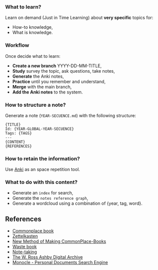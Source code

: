 ### What to learn?
Learn on demand (Just in Time Learning) about **very specific** topics for:
- How-to knowledge,
- What is knowledge.

### Workflow
Once decide what to learn:

- **Create a new branch** YYYY-DD-MM-TITLE,
- **Study**   survey the topic,  ask questions,  take notes,
- **Generate** the Anki notes,
- **Practice** until you remember and understand,
- **Merge** with the main branch, 
- **Add the Anki notes** to the system.

### How to structure a note?
Generate a note (`YEAR-SECUENCE.md`) with the following structure:
```
{TITLE}
Id: {YEAR-GLOBAL-YEAR-SECUENCE}
Tags: {TAGS}
---
{CONTENT}
{REFERENCES}
```

### How to retain the information?
Use [Anki]() as an space repetition tool.

### What to do with this content?
- Generate an `index` for search,
- Generate the `notes reference graph`,
- Generate a wordcloud using a combination of {year, tag, word}.

## References

- [Commonplace book](https://en.wikipedia.org/wiki/Commonplace_book)
- [Zettelkasten](https://en.wikipedia.org/wiki/Zettelkasten)
- [New Method of Making CommonPlace-Books](https://www.medizingeschichte.uni-wuerzburg.de/locke_early_science_and_medicine.pdf)
- [Waste book](https://en.wikipedia.org/wiki/Waste_book)
- [Note-taking](https://en.wikipedia.org/wiki/Note-taking)
- [The W. Ross Ashby Digital Archive](https://ashby.info/)
- [Monocle - Personal Documents Search Engine](https://monocle.surge.sh/)
